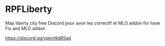 # RPFLiberty
Map liberty city free
Discord pour avoir les correctif et MLO addon 
for have Fix and MLO addon

https://discord.gg/ypkm9d65qd
